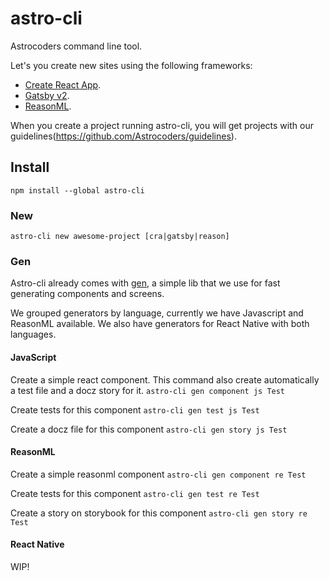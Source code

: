 # astro-cli

Astrocoders command line tool.

Let's you create new sites using the following frameworks:
 - [Create React App](https://github.com/Astrocoders/cra-starter).
 - [Gatsby v2](https://github.com/Astrocoders/gatsby-starter).
 - [ReasonML](https://github.com/Astrocoders/reasonml-starter).

When you create a project running astro-cli, you will get projects with our guidelines(https://github.com/Astrocoders/guidelines).

## Install

`npm install --global astro-cli`

### New

`astro-cli new awesome-project [cra|gatsby|reason]`

### Gen

Astro-cli already comes with [gen](https://github.com/Astrocoders/gen), a simple lib that we use for fast generating components and screens.

We grouped generators by language, currently we have Javascript and ReasonML available. We also have generators for React Native with both languages.

#### JavaScript

Create a simple react component. This command also create automatically a test file and a docz story for it.
`astro-cli gen component js Test`

Create tests for this component
`astro-cli gen test js Test`

Create a docz file for this component
`astro-cli gen story js Test`


#### ReasonML

Create a simple reasonml component
`astro-cli gen component re Test`

Create tests for this component
`astro-cli gen test re Test`

Create a story on storybook for this component
`astro-cli gen story re Test`


#### React Native

WIP!